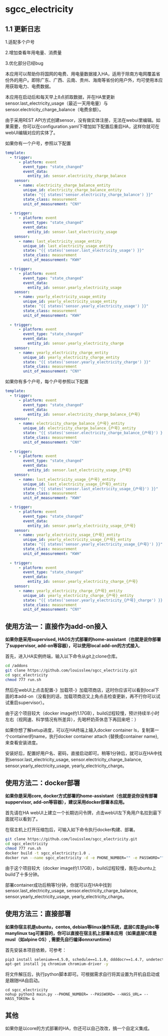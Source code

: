 # sgcc_electricity


## 1.1 更新日志

1.适配多个户号

2.增加查看年用电量、消费量

3.优化部分已经bug

本应用可以帮助你将国网的电费、用电量数据接入HA，适用于除南方电网覆盖省份外的用户。即除广东、广西、云南、贵州、海南等省份的用户外，均可使用本应用获取电力、电费数据。

本应用在启动后和每天早上8点抓取数据，并在HA里更新sensor.last_electricity_usage（最近一天用电量）与sensor.electricity_charge_balance（电费余额）。

由于采用REST API方式创建sensor，没有做实体注册，无法在webui里编辑。如果需要，你可以在configuration.yaml下增加如下配置后重启HA，这样你就可在webUI编辑对应的实体了。


如果你有一个户号，参照以下配置

```yaml
template:
  - trigger:
      - platform: event
        event_type: "state_changed"
        event_data: 
          entity_id: sensor.electricity_charge_balance 
    sensor:
      - name: electricity_charge_balance_entity
        unique_id: electricity_charge_balance_entity
        state: "{{ states('sensor.electricity_charge_balance') }}"
        state_class: measurement
        unit_of_measurement: "CNY"
 
  - trigger:
      - platform: event
        event_type: "state_changed"
        event_data: 
          entity_id: sensor.last_electricity_usage
    sensor:
      - name: last_electricity_usage_entity
        unique_id: last_electricity_usage_entity
        state: "{{ states('sensor.last_electricity_usage') }}"
        state_class: measurement
        unit_of_measurement: "KWH"

  - trigger:
      - platform: event
        event_type: "state_changed"
        event_data: 
          entity_id: sensor.yearly_electricity_usage
    sensor:
      - name: yearly_electricity_usage_entity
        unique_id: yearly_electricity_usage_entity
        state: "{{ states('sensor.yearly_electricity_usage') }}"
        state_class: measurement
        unit_of_measurement: "KWH"
  
  - trigger:
      - platform: event
        event_type: "state_changed"
        event_data: 
          entity_id: sensor.yearly_electricity_charge
    sensor:
      - name: yearly_electricity_charge_entity
        unique_id: yearly_electricity_charge_entity
        state: "{{ states('sensor.yearly_electricity_charge') }}"
        state_class: measurement
        unit_of_measurement: "CNY"
```

如果你有多个户号，每个户号参照以下配置

```yaml
template:
  - trigger:
      - platform: event
        event_type: "state_changed"
        event_data: 
          entity_id: sensor.electricity_charge_balance_{户号} 
    sensor:
      - name: electricity_charge_balance_{户号}_entity
        unique_id: electricity_charge_balance_{户号}_entity
        state: "{{ states('sensor.electricity_charge_balance_{户号}') }}"
        state_class: measurement
        unit_of_measurement: "CNY"
 
  - trigger:
      - platform: event
        event_type: "state_changed"
        event_data: 
          entity_id: sensor.last_electricity_usage_{户号}
    sensor:
      - name: last_electricity_usage_{户号}_entity
        unique_id: last_electricity_usage_{户号}_entity
        state: "{{ states('sensor.last_electricity_usage_{户号}') }}"
        state_class: measurement
        unit_of_measurement: "KWH"

  - trigger:
      - platform: event
        event_type: "state_changed"
        event_data: 
          entity_id: sensor.yearly_electricity_usage_{户号}
    sensor:
      - name: yearly_electricity_usage_{户号}_entity
        unique_id: yearly_electricity_usage_{户号}_entity
        state: "{{ states('sensor.yearly_electricity_usage_{户号}') }}"
        state_class: measurement
        unit_of_measurement: "KWH"
  
  - trigger:
      - platform: event
        event_type: "state_changed"
        event_data: 
          entity_id: sensor.yearly_electricity_charge_{户号}
    sensor:
      - name: yearly_electricity_charge_{户号}_entity
        unique_id: yearly_electricity_charge_{户号}_entity
        state: "{{ states('sensor.yearly_electricity_{户号}_charge') }}"
        state_class: measurement
        unit_of_measurement: "CNY"
```


## 使用方法一：直接作为add-on接入

__如果你是采用supervised, HAOS方式部署的home-assistant（也就是说你部署了suppervisor, add-on等容器），可以使用local add-on的方式接入.__

首先，进入HA实例终端，输入以下命令从git上clone仓库。

```bash
cd /addons
git clone https://github.com/louisslee/sgcc_electricity.git
cd sgcc_electricity
chmod 777 run.sh
```

然后在webUI上点击配置-》加载项-》加载项商店，这时你应该可以看到local下面的本add-on（没看到的话，加载项商店又上角点击检查更新，再不行你可以试试重启supervisor）。

由于这个项目较大（docker image约1.17GB），build过程较慢，预计持续半小时左右（视网速、科学情况有所差异），先喝杯奶茶休息下再回来吧：）

如果你想了解setup进度，可以在HA终端上输入docker container ls，复制第一个container的name，执行docker container attach {替换成container name},来查看安装进度。

安装好后，配置好用户名、密码，直接启动即可。稍等1分钟后，就可以在HA中找到sensor.last_electricity_usage, sensor.electricity_charge_balance, sensor.yearly_electricity_usage,  yearly_electricity_charge。


## 使用方法二：docker部署

__如果你是采用core, docker方式部署的home-assistant（也就是说你没有部署suppervisor, add-on等容器），建议采用docker部署本应用。__

首先请在HA webUI上建立一个长期访问令牌，点击webUI左下角用户名拉到最下面就可以看到了。

在宿主机上打开压缩包后，可输入如下命令执行docker构建、部署。

```bash
git clone https://github.com/louisslee/sgcc_electricity.git
cd sgcc_electricity
chmod 777 run.sh
docker build -t sgcc_electricity:1.0 .
docker run --name sgcc_electricity -d -e PHONE_NUMBER="" -e PASSWORD="" -e HASS_URL="" -e HASS_TOKEN="" --restart unless-stopped sgcc/electricity:1.0 
```
由于这个项目较大（docker image约1.17GB），build过程较慢，我在ubuntu上build了十多分钟。

部署container成功后稍等1分钟，你就可以在HA中找到sensor.last_electricity_usage, sensor.electricity_charge_balance, sensor.yearly_electricity_usage,  yearly_electricity_charge。

## 使用方法三：直接部署

__如果你宿主机是ubuntu，centos, debian等linux操作系统，底层C库是glibc等manylinux tag可兼容的，你可以直接在宿主机上部署本应用（如果底层C库是musl（如alpine OS）, 需要先自行编译onnxruntime）__

首先安装本项目依赖，可参考：

```bash
pip3 install selenium==4.5.0, schedule==1.1.0, ddddocr==1.4.7, undetected_webdriver==3.1.6
apt-get install jq chromium chromium-driver -y 
```

将文件解压后，执行python脚本即可。可根据需求自行将其设置为开机自启动或是跟随HA自启动。

```shell
cd sgcc_electricity
nohup python3 main.py --PHONE_NUMBER= --PASSWORD= --HASS_URL= --HASS_TOKEN= &
```

## 其他

如果你是以core的方式部署的HA，你还可以自己改改，搞一个自定义集成。

